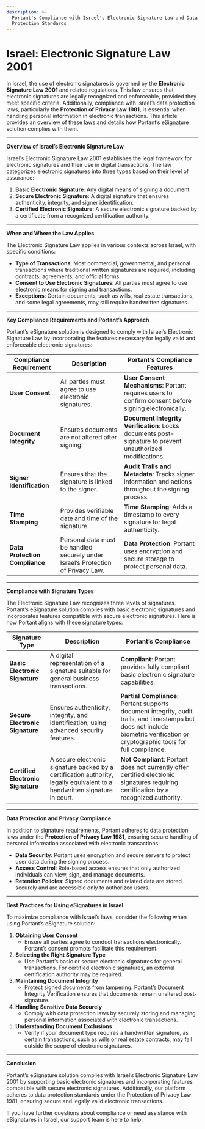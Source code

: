 ```yaml
---
description: >-
  Portant's Compliance with Israel's Electronic Signature Law and Data
  Protection Standards
---
```


# Israel: Electronic Signature Law 2001

In Israel, the use of electronic signatures is governed by the **Electronic Signature Law 2001** and related regulations. This law ensures that electronic signatures are legally recognized and enforceable, provided they meet specific criteria. Additionally, compliance with Israel’s data protection laws, particularly the **Protection of Privacy Law 1981**, is essential when handling personal information in electronic transactions. This article provides an overview of these laws and details how Portant’s eSignature solution complies with them.

***

**Overview of Israel’s Electronic Signature Law**

Israel’s Electronic Signature Law 2001 establishes the legal framework for electronic signatures and their use in digital transactions. The law categorizes electronic signatures into three types based on their level of assurance:

1. **Basic Electronic Signature**: Any digital means of signing a document.
2. **Secure Electronic Signature**: A digital signature that ensures authenticity, integrity, and signer identification.
3. **Certified Electronic Signature**: A secure electronic signature backed by a certificate from a recognized certification authority.

***

**When and Where the Law Applies**

The Electronic Signature Law applies in various contexts across Israel, with specific conditions:

* **Type of Transactions**: Most commercial, governmental, and personal transactions where traditional written signatures are required, including contracts, agreements, and official forms.
* **Consent to Use Electronic Signatures**: All parties must agree to use electronic means for signing and transactions.
* **Exceptions**: Certain documents, such as wills, real estate transactions, and some legal agreements, may still require handwritten signatures.

***

**Key Compliance Requirements and Portant’s Approach**

Portant’s eSignature solution is designed to comply with Israel’s Electronic Signature Law by incorporating the features necessary for legally valid and enforceable electronic signatures:

| Compliance Requirement         | Description                                                                      | Portant’s Compliance Features                                                                              |
| ------------------------------ | -------------------------------------------------------------------------------- | ---------------------------------------------------------------------------------------------------------- |
| **User Consent**               | All parties must agree to use electronic signatures.                             | **User Consent Mechanisms**: Portant requires users to confirm consent before signing electronically.      |
| **Document Integrity**         | Ensures documents are not altered after signing.                                 | **Document Integrity Verification**: Locks documents post-signature to prevent unauthorized modifications. |
| **Signer Identification**      | Ensures that the signature is linked to the signer.                              | **Audit Trails and Metadata**: Tracks signer information and actions throughout the signing process.       |
| **Time Stamping**              | Provides verifiable date and time of the signature.                              | **Time Stamping**: Adds a timestamp to every signature for legal authenticity.                             |
| **Data Protection Compliance** | Personal data must be handled securely under Israel’s Protection of Privacy Law. | **Data Protection**: Portant uses encryption and secure storage to protect personal data.                  |

***

**Compliance with Signature Types**

The Electronic Signature Law recognizes three levels of signatures. Portant’s eSignature solution complies with basic electronic signatures and incorporates features compatible with secure electronic signatures. Here is how Portant aligns with these signature types:

| Signature Type                     | Description                                                                                                                | Portant’s Compliance                                                                                                                                                              |
| ---------------------------------- | -------------------------------------------------------------------------------------------------------------------------- | --------------------------------------------------------------------------------------------------------------------------------------------------------------------------------- |
| **Basic Electronic Signature**     | A digital representation of a signature suitable for general business transactions.                                        | **Compliant**: Portant provides fully compliant basic electronic signature capabilities.                                                                                          |
| **Secure Electronic Signature**    | Ensures authenticity, integrity, and identification, using advanced security features.                                     | **Partial Compliance**: Portant supports document integrity, audit trails, and timestamps but does not include biometric verification or cryptographic tools for full compliance. |
| **Certified Electronic Signature** | A secure electronic signature backed by a certification authority, legally equivalent to a handwritten signature in court. | **Not Compliant**: Portant does not currently offer certified electronic signatures requiring certification by a recognized authority.                                            |

***

**Data Protection and Privacy Compliance**

In addition to signature requirements, Portant adheres to data protection laws under the **Protection of Privacy Law 1981**, ensuring secure handling of personal information associated with electronic transactions:

* **Data Security**: Portant uses encryption and secure servers to protect user data during the signing process.
* **Access Control**: Role-based access ensures that only authorized individuals can view, sign, and manage documents.
* **Retention Policies**: Signed documents and related data are stored securely and are accessible only to authorized users.

***

**Best Practices for Using eSignatures in Israel**

To maximize compliance with Israel’s laws, consider the following when using Portant’s eSignature solution:

1. **Obtaining User Consent**
   * Ensure all parties agree to conduct transactions electronically. Portant’s consent prompts facilitate this requirement.
2. **Selecting the Right Signature Type**
   * Use Portant’s basic or secure electronic signatures for general transactions. For certified electronic signatures, an external certification authority may be required.
3. **Maintaining Document Integrity**
   * Protect signed documents from tampering. Portant’s Document Integrity Verification ensures that documents remain unaltered post-signature.
4. **Handling Sensitive Data Securely**
   * Comply with data protection laws by securely storing and managing personal information associated with electronic transactions.
5. **Understanding Document Exclusions**
   * Verify if your document type requires a handwritten signature, as certain transactions, such as wills or real estate contracts, may fall outside the scope of electronic signatures.

***

**Conclusion**

Portant’s eSignature solution complies with Israel’s Electronic Signature Law 2001 by supporting basic electronic signatures and incorporating features compatible with secure electronic signatures. Additionally, our platform adheres to data protection standards under the Protection of Privacy Law 1981, ensuring secure and legally valid electronic transactions.

If you have further questions about compliance or need assistance with eSignatures in Israel, our support team is here to help.
